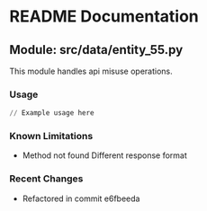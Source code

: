 # README Documentation

## Module: src/data/entity_55.py

This module handles api misuse operations.

### Usage

```python
// Example usage here
```

### Known Limitations

- Method not found Different response format

### Recent Changes

- Refactored in commit e6fbeeda
